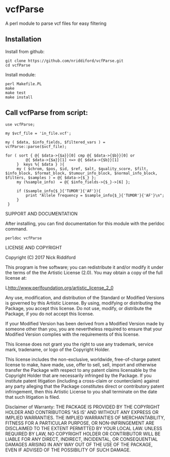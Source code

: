 # vcfParse

A perl module to parse vcf files for easy filtering

## Installation

Install from github:

```
git clone https://github.com/nriddiford/vcfParse.git
cd vcfParse
```

Install module:

```
perl Makefile.PL
make
make test
make install
```

## Call vcfParse from script:

```{perl}
use vcfParse;

my $vcf_file = 'in_file.vcf';

my ( $data, $info_fields, $filtered_vars ) = vcfParse::parse($vcf_file);

for ( sort { @{ $data->{$a}}[0] cmp @{ $data->{$b}}[0] or
		 @{ $data->{$a}}[1] <=> @{ $data->{$b}}[1]
	 }  keys %{ $data } ){
	 my ( $chrom, $pos, $id, $ref, $alt, $quality_score, $filt, $info_block, $format_block, $tumour_info_block, $normal_info_block, $filters, $samples ) = @{ $data->{$_} };
	 my (%sample_info)  = @{ $info_fields->{$_}->[6] };

	 if ($sample_info{$_}{'TUMOR'}{'AF'}){
		 print "Allele frequency = $sample_info{$_}{'TUMOR'}{'AF'}\n";
	 }
 }

```


SUPPORT AND DOCUMENTATION

After installing, you can find documentation for this module with the
perldoc command.

    perldoc vcfParse


LICENSE AND COPYRIGHT

Copyright (C) 2017 Nick Riddiford

This program is free software; you can redistribute it and/or modify it
under the terms of the the Artistic License (2.0). You may obtain a
copy of the full license at:

L<http://www.perlfoundation.org/artistic_license_2_0>

Any use, modification, and distribution of the Standard or Modified
Versions is governed by this Artistic License. By using, modifying or
distributing the Package, you accept this license. Do not use, modify,
or distribute the Package, if you do not accept this license.

If your Modified Version has been derived from a Modified Version made
by someone other than you, you are nevertheless required to ensure that
your Modified Version complies with the requirements of this license.

This license does not grant you the right to use any trademark, service
mark, tradename, or logo of the Copyright Holder.

This license includes the non-exclusive, worldwide, free-of-charge
patent license to make, have made, use, offer to sell, sell, import and
otherwise transfer the Package with respect to any patent claims
licensable by the Copyright Holder that are necessarily infringed by the
Package. If you institute patent litigation (including a cross-claim or
counterclaim) against any party alleging that the Package constitutes
direct or contributory patent infringement, then this Artistic License
to you shall terminate on the date that such litigation is filed.

Disclaimer of Warranty: THE PACKAGE IS PROVIDED BY THE COPYRIGHT HOLDER
AND CONTRIBUTORS "AS IS' AND WITHOUT ANY EXPRESS OR IMPLIED WARRANTIES.
THE IMPLIED WARRANTIES OF MERCHANTABILITY, FITNESS FOR A PARTICULAR
PURPOSE, OR NON-INFRINGEMENT ARE DISCLAIMED TO THE EXTENT PERMITTED BY
YOUR LOCAL LAW. UNLESS REQUIRED BY LAW, NO COPYRIGHT HOLDER OR
CONTRIBUTOR WILL BE LIABLE FOR ANY DIRECT, INDIRECT, INCIDENTAL, OR
CONSEQUENTIAL DAMAGES ARISING IN ANY WAY OUT OF THE USE OF THE PACKAGE,
EVEN IF ADVISED OF THE POSSIBILITY OF SUCH DAMAGE.
